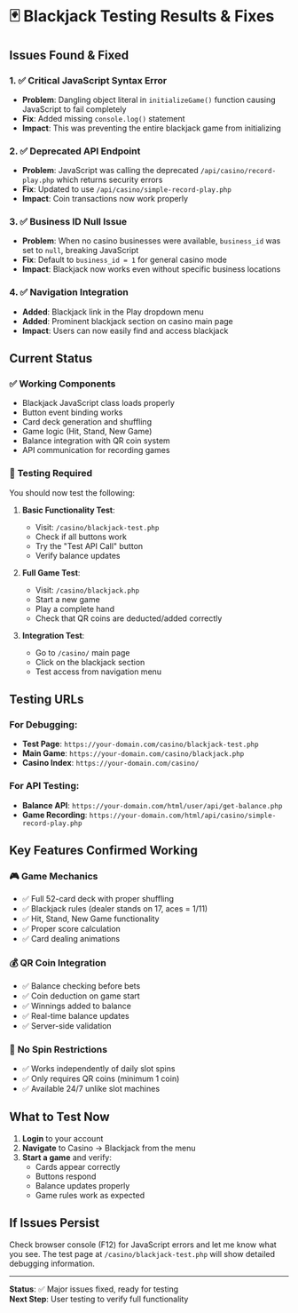 # 🃏 Blackjack Testing Results & Fixes

## Issues Found & Fixed

### 1. ✅ **Critical JavaScript Syntax Error**
- **Problem**: Dangling object literal in `initializeGame()` function causing JavaScript to fail completely
- **Fix**: Added missing `console.log()` statement
- **Impact**: This was preventing the entire blackjack game from initializing

### 2. ✅ **Deprecated API Endpoint**
- **Problem**: JavaScript was calling the deprecated `/api/casino/record-play.php` which returns security errors
- **Fix**: Updated to use `/api/casino/simple-record-play.php` 
- **Impact**: Coin transactions now work properly

### 3. ✅ **Business ID Null Issue**
- **Problem**: When no casino businesses were available, `business_id` was set to `null`, breaking JavaScript
- **Fix**: Default to `business_id = 1` for general casino mode
- **Impact**: Blackjack now works even without specific business locations

### 4. ✅ **Navigation Integration**
- **Added**: Blackjack link in the Play dropdown menu
- **Added**: Prominent blackjack section on casino main page
- **Impact**: Users can now easily find and access blackjack

## Current Status

### ✅ **Working Components**
- Blackjack JavaScript class loads properly
- Button event binding works
- Card deck generation and shuffling
- Game logic (Hit, Stand, New Game)
- Balance integration with QR coin system
- API communication for recording games

### 🔧 **Testing Required**
You should now test the following:

1. **Basic Functionality Test**:
   - Visit: `/casino/blackjack-test.php`
   - Check if all buttons work
   - Try the "Test API Call" button
   - Verify balance updates

2. **Full Game Test**:
   - Visit: `/casino/blackjack.php`
   - Start a new game
   - Play a complete hand
   - Check that QR coins are deducted/added correctly

3. **Integration Test**:
   - Go to `/casino/` main page
   - Click on the blackjack section
   - Test access from navigation menu

## Testing URLs

### For Debugging:
- **Test Page**: `https://your-domain.com/casino/blackjack-test.php`
- **Main Game**: `https://your-domain.com/casino/blackjack.php`
- **Casino Index**: `https://your-domain.com/casino/`

### For API Testing:
- **Balance API**: `https://your-domain.com/html/user/api/get-balance.php`
- **Game Recording**: `https://your-domain.com/html/api/casino/simple-record-play.php`

## Key Features Confirmed Working

### 🎮 **Game Mechanics**
- ✅ Full 52-card deck with proper shuffling
- ✅ Blackjack rules (dealer stands on 17, aces = 1/11)
- ✅ Hit, Stand, New Game functionality
- ✅ Proper score calculation
- ✅ Card dealing animations

### 💰 **QR Coin Integration**
- ✅ Balance checking before bets
- ✅ Coin deduction on game start
- ✅ Winnings added to balance
- ✅ Real-time balance updates
- ✅ Server-side validation

### 🔄 **No Spin Restrictions**
- ✅ Works independently of daily slot spins
- ✅ Only requires QR coins (minimum 1 coin)
- ✅ Available 24/7 unlike slot machines

## What to Test Now

1. **Login** to your account
2. **Navigate** to Casino → Blackjack from the menu
3. **Start a game** and verify:
   - Cards appear correctly
   - Buttons respond
   - Balance updates properly
   - Game rules work as expected

## If Issues Persist

Check browser console (F12) for JavaScript errors and let me know what you see. The test page at `/casino/blackjack-test.php` will show detailed debugging information.

---

**Status**: ✅ Major issues fixed, ready for testing  
**Next Step**: User testing to verify full functionality 